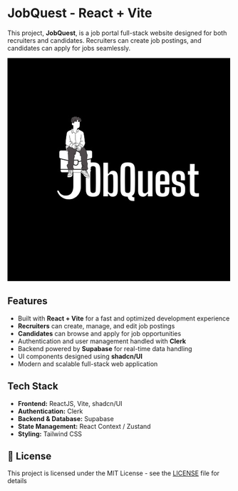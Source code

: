 # JobQuest - React + Vite



This project, **JobQuest**, is a job portal full-stack website designed for both recruiters and candidates. Recruiters can create job postings, and candidates can apply for jobs seamlessly.

![JobQuest Logo](/public/jobquest-1.png)

## Features

- Built with **React + Vite** for a fast and optimized development experience
- **Recruiters** can create, manage, and edit job postings
- **Candidates** can browse and apply for job opportunities
- Authentication and user management handled with **Clerk**
- Backend powered by **Supabase** for real-time data handling
- UI components designed using **shadcn/UI**
- Modern and scalable full-stack web application

## Tech Stack

- **Frontend:** ReactJS, Vite, shadcn/UI
- **Authentication:** Clerk
- **Backend & Database:** Supabase
- **State Management:** React Context / Zustand
- **Styling:** Tailwind CSS

## 📄 License

This project is licensed under the MIT License - see the [LICENSE](LICENSE) file for details


